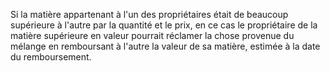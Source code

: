   
 Si la matière appartenant à l'un des propriétaires était de beaucoup supérieure à l'autre par la quantité et le prix, en ce cas le propriétaire de la matière supérieure en valeur pourrait réclamer la chose provenue du mélange en remboursant à l'autre la valeur de sa matière, estimée à la date du remboursement.  

  
